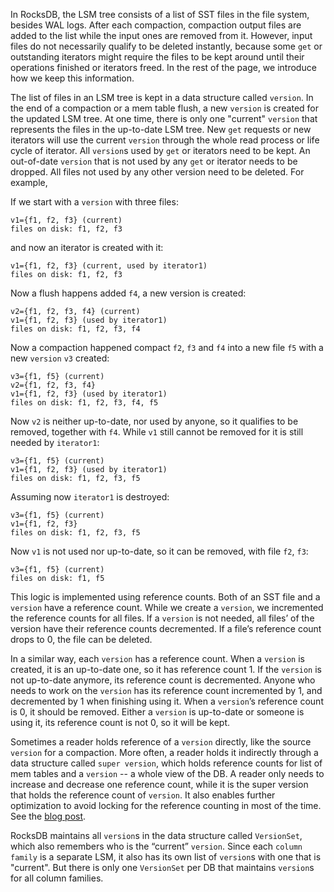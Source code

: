 In RocksDB, the LSM tree consists of a list of SST files in the file system, besides WAL logs. After each compaction, compaction output files are added to the list while the input ones are removed from it. However, input files do not necessarily qualify to be deleted instantly, because some `get` or outstanding iterators might require the files to be kept around until their operations finished or iterators freed. In the rest of the page, we introduce how we keep this information.
 
The list of files in an LSM tree is kept in a data structure called `version`. In the end of a compaction or a mem table flush, a new `version` is created for the updated LSM tree. At one time, there is only one "current" `version` that represents the files in the up-to-date LSM tree. New `get` requests or new iterators will use the current `version` through the whole read process or life cycle of iterator. All `version`s used by `get` or iterators need to be kept. An out-of-date `version` that is not used by any `get` or iterator needs to be dropped. All files not used by any other version need to be deleted. For example,
 
If we start with a `version` with three files:
 
```
v1={f1, f2, f3} (current)
files on disk: f1, f2, f3
```
 
and now an iterator is created with it:

```
v1={f1, f2, f3} (current, used by iterator1)
files on disk: f1, f2, f3
```
Now a flush happens added `f4`, a new version is created:
```
v2={f1, f2, f3, f4} (current)
v1={f1, f2, f3} (used by iterator1)
files on disk: f1, f2, f3, f4
```
Now a compaction happened compact `f2`, `f3` and `f4` into a new file `f5` with a new `version` `v3` created:
```
v3={f1, f5} (current)
v2={f1, f2, f3, f4}
v1={f1, f2, f3} (used by iterator1)
files on disk: f1, f2, f3, f4, f5
```
Now `v2` is neither up-to-date, nor used by anyone, so it qualifies to be removed, together with `f4`. While `v1` still cannot be removed for it is still needed by `iterator1`:
```
v3={f1, f5} (current)
v1={f1, f2, f3} (used by iterator1)
files on disk: f1, f2, f3, f5
```
 Assuming now `iterator1` is destroyed:
```
v3={f1, f5} (current)
v1={f1, f2, f3}
files on disk: f1, f2, f3, f5
```
Now `v1` is not used nor up-to-date, so it can be removed, with file `f2`, `f3`:
```
v3={f1, f5} (current)
files on disk: f1, f5
```
This logic is implemented using reference counts. Both of an SST file and a `version` have a reference count. While we create a `version`, we incremented the reference counts for all files. If a `version` is not needed, all files’ of the version have their reference counts decremented. If a file’s reference count drops to 0, the file can be deleted.

In a similar way, each `version` has a reference count. When a `version` is created, it is an up-to-date one, so it has reference count 1. If the `version` is not up-to-date anymore, its reference count is decremented. Anyone who needs to work on the `version` has its reference count incremented by 1, and decremented by 1 when finishing using it. When a `version`’s reference count is 0, it should be removed. Either a `version` is up-to-date or someone is using it, its reference count is not 0, so it will be kept.

Sometimes a reader holds reference of a `version` directly, like the source `version` for a compaction. More often, a reader holds it indirectly through a data structure called `super version`, which holds reference counts for list of mem tables and a `version` -- a whole view of the DB. A reader only needs to increase and decrease one reference count, while it is the super version that holds the reference count of `version`. It also enables further optimization to avoid locking for the reference counting in most of the time. See the [blog post](http://rocksdb.org/blog/677/avoid-expensive-locks-in-get/).

RocksDB maintains all `version`s in the data structure called `VersionSet`, which also remembers who is the “current” `version`. Since each `column family` is a separate LSM, it also has its own list of `version`s with one that is "current". But there is only one `VersionSet` per DB that maintains `version`s for all column families.

